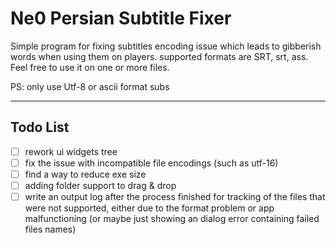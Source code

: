 # Ne0 Persian Subtitle Fixer

Simple program for fixing subtitles encoding issue which leads to gibberish words when using them on players. 
supported formats are SRT, srt, ass. Feel free to use it on one or more files.  

PS: only use Utf-8 or ascii format subs

---
## Todo List
- [ ] rework ui widgets tree
- [ ] fix the issue with incompatible file encodings (such as utf-16)
- [ ] find a way to reduce exe size
- [ ] adding folder support to drag & drop
- [ ] write an output log after the process finished for tracking of the files that were not supported, either due to the format problem or app malfunctioning (or maybe just showing an dialog error containing failed files names)
